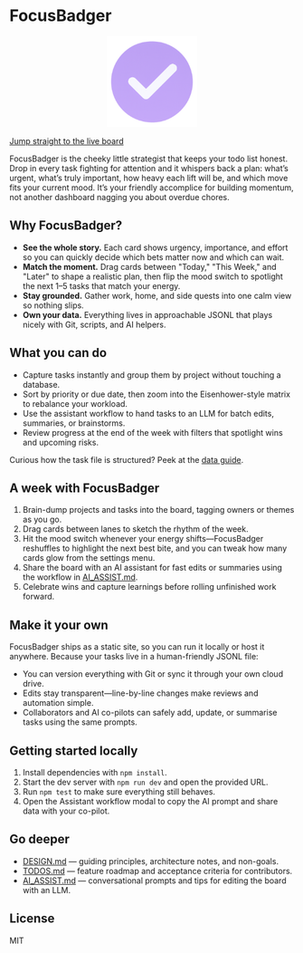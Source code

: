 # FocusBadger

<p align="center">
  <img src="assets/logo.png" alt="FocusBadger logo" width="160" />
</p>

[Jump straight to the live board](https://ashokfernandez.github.io/FocusBadger/)

FocusBadger is the cheeky little strategist that keeps your todo list honest. Drop in every task fighting for attention and it whispers back a plan: what’s urgent, what’s truly important, how heavy each lift will be, and which move fits your current mood. It’s your friendly accomplice for building momentum, not another dashboard nagging you about overdue chores.

## Why FocusBadger?

- **See the whole story.** Each card shows urgency, importance, and effort so you can quickly decide which bets matter now and which can wait.
- **Match the moment.** Drag cards between "Today," "This Week," and "Later" to shape a realistic plan, then flip the mood switch to spotlight the next 1–5 tasks that match your energy.
- **Stay grounded.** Gather work, home, and side quests into one calm view so nothing slips.
- **Own your data.** Everything lives in approachable JSONL that plays nicely with Git, scripts, and AI helpers.

## What you can do

- Capture tasks instantly and group them by project without touching a database.
- Sort by priority or due date, then zoom into the Eisenhower-style matrix to rebalance your workload.
- Use the assistant workflow to hand tasks to an LLM for batch edits, summaries, or brainstorms.
- Review progress at the end of the week with filters that spotlight wins and upcoming risks.

Curious how the task file is structured? Peek at the [data guide](DATA.md).

## A week with FocusBadger

1. Brain-dump projects and tasks into the board, tagging owners or themes as you go.
2. Drag cards between lanes to sketch the rhythm of the week.
3. Hit the mood switch whenever your energy shifts—FocusBadger reshuffles to highlight the next best bite, and you can tweak how many cards glow from the settings menu.
4. Share the board with an AI assistant for fast edits or summaries using the workflow in [AI_ASSIST.md](AI_ASSIST.md).
5. Celebrate wins and capture learnings before rolling unfinished work forward.

## Make it your own

FocusBadger ships as a static site, so you can run it locally or host it anywhere. Because your tasks live in a human-friendly JSONL file:

- You can version everything with Git or sync it through your own cloud drive.
- Edits stay transparent—line-by-line changes make reviews and automation simple.
- Collaborators and AI co-pilots can safely add, update, or summarise tasks using the same prompts.

## Getting started locally

1. Install dependencies with `npm install`.
2. Start the dev server with `npm run dev` and open the provided URL.
3. Run `npm test` to make sure everything still behaves.
4. Open the Assistant workflow modal to copy the AI prompt and share data with your co-pilot.

## Go deeper

- [DESIGN.md](DESIGN.md) — guiding principles, architecture notes, and non-goals.
- [TODOS.md](TODOS.md) — feature roadmap and acceptance criteria for contributors.
- [AI_ASSIST.md](AI_ASSIST.md) — conversational prompts and tips for editing the board with an LLM.

## License

MIT
